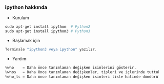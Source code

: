 ### ipython hakkında

+ Kurulum

```python
sudo apt-get install ipython  # Python2
sudo apt-get install ipython3 # Python3
```

+ Başlamak için 

```python
Terminale "ipython3 veya ipython" yazılır.
```

+ Yardım 

```python
%who    = Daha önce tanımlanan değişken isimlerini gösterir.
%whos   = Daha önce tanımlanan değişkenler, tipleri ve içlerinde tuttukları değerler gösterilir. 
%who_ls = Daha önce tanımlanan değişken isimleri liste halinde döndürülür.
```
